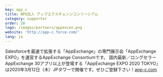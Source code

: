```yaml
---
key: app_c
title: NPO法人 アップエクスチェンジコンソーシアム
category: supporter
order: 20
logo: /images/partners/appexcon.png
website: 'http://app-c.force.com/'
lang: ja
---
```

Salesforceを最速で拡張する「AppExchange」の専門展示会「AppExchange EXPO」を運営するAppExchange Consortiumです。
国内最新／ロングセラーAppExchange 30アプリ以上が登場する「AppExchange EXPO 2020 TOKYO」は2020年3月12日（木）JPタワーで開催です。ぜひご登録下さい！[app-c.com](https://app-c.com)